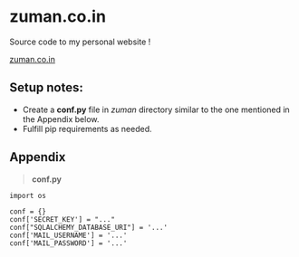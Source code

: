 # zuman.co.in
Source code to my personal website !

[zuman.co.in](https://zuman.co.in)

## Setup notes:
* Create a **conf.py** file in *zuman* directory similar to the one mentioned in the Appendix below.
* Fulfill pip requirements as needed.


## Appendix

>**conf.py**
```
import os

conf = {}
conf['SECRET_KEY'] = "..."
conf["SQLALCHEMY_DATABASE_URI"] = '...'
conf['MAIL_USERNAME'] = '...'
conf['MAIL_PASSWORD'] = '...'

```